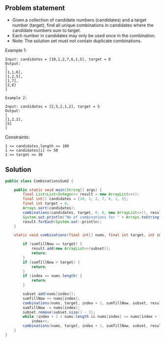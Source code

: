 ## Problem statement

- Given a collection of candidate numbers (candidates) and a target number (target), find all unique combinations in candidates where the candidate numbers sum to target.
- Each number in candidates may only be used once in the combination.
- Note: The solution set must not contain duplicate combinations.

Example 1:
```
Input: candidates = [10,1,2,7,6,1,5], target = 8
Output:
[
[1,1,6],
[1,2,5],
[1,7],
[2,6]
]
```
```
Example 2:

Input: candidates = [2,5,2,1,2], target = 5
Output:
[
[1,2,2],
[5]
]
```

Constraints:
```
1 <= candidates.length <= 100
1 <= candidates[i] <= 50
1 <= target <= 30
```

## Solution
```java
public class CombinationsSum2 {

    public static void main(String[] args) {
        final List<List<Integer>> result = new ArrayList<>();
        final int[] candidates = {10, 1, 2, 7, 6, 1, 5};
        final int target = 8;
        Arrays.sort(candidates);
        combinations(candidates, target, 0, 0, new ArrayList<>(), result);
        System.out.println("No of combinations for " + Arrays.toString(candidates) + " and target " + target + " are " + result.size());
        result.forEach(System.out::println);
    }

    static void combinations(final int[] nums, final int target, int index, int sumTillNow, final List<Integer> subset, final List<List<Integer>> result) {

        if (sumTillNow == target) {
            result.add(new ArrayList<>(subset));
            return;
        }
        if (sumTillNow > target) {
            return;
        }
        if (index == nums.length) {
            return;
        }

        subset.add(nums[index]);
        sumTillNow += nums[index];
        combinations(nums, target, index + 1, sumTillNow, subset, result);
        sumTillNow -= nums[index];
        subset.remove(subset.size() - 1);
        while (index + 1 < nums.length && nums[index] == nums[index + 1])
            index++;
        combinations(nums, target, index + 1, sumTillNow, subset, result);
    }
}
```
